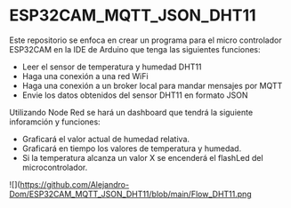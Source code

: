 # ESP32CAM_MQTT_JSON_DHT11

Este repositorio se enfoca en crear un programa para el micro controlador ESP32CAM en la IDE de Arduino que tenga las siguientes funciones:
- Leer el sensor de temperatura y humedad DHT11
- Haga una conexión a una red WiFi
- Haga una conexión a un broker local para mandar mensajes por MQTT
- Envie los datos obtenidos del sensor DHT11 en formato JSON

Utilizando Node Red se hará un dashboard que tendrá la siguiente inforamción y funciones:
- Graficará el valor actual de humedad relativa.
- Graficará en tiempo los valores de temperatura y humedad.
- Si la temperatura alcanza un valor X se encenderá el flashLed del microcontrolador.

![](https://github.com/Alejandro-Dom/ESP32CAM_MQTT_JSON_DHT11/blob/main/Flow_DHT11.png
